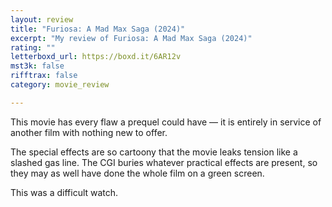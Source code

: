 ```yaml
---
layout: review
title: "Furiosa: A Mad Max Saga (2024)"
excerpt: "My review of Furiosa: A Mad Max Saga (2024)"
rating: ""
letterboxd_url: https://boxd.it/6AR12v
mst3k: false
rifftrax: false
category: movie_review

---
```


This movie has every flaw a prequel could have — it is entirely in service of another film with nothing new to offer.

The special effects are so cartoony that the movie leaks tension like a slashed gas line. The CGI buries whatever practical effects are present, so they may as well have done the whole film on a green screen.

This was a difficult watch.